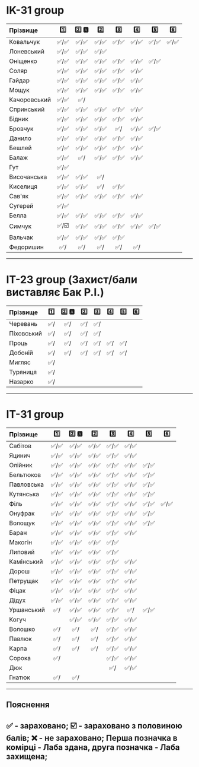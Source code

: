 # IK-31 group

| Прізвище    | :one: | :two: :a: | :two: | :three: | :four: | :five: | :six: |
| :---------- |:-------------------------------------:|:-------------------------------------:|:-------------------------------------:|:-------------------------------------:|:-------------------------------------:|:-------------------------------------:|:-------------------------------------:|
| Ковальчук   | :white_check_mark:/:white_check_mark: | :white_check_mark:/:white_check_mark: | :white_check_mark:/:white_check_mark: | :white_check_mark:/:white_check_mark: | :white_check_mark:/:white_check_mark: | :white_check_mark:/:white_check_mark: | :white_check_mark:/:white_check_mark: |
| Лоневський  | :white_check_mark:/:white_check_mark: | :white_check_mark:/:white_check_mark: | :white_check_mark:/:white_check_mark: | | | |
| Оніщенко    | :white_check_mark:/:white_check_mark: | :white_check_mark:/:white_check_mark: | :white_check_mark:/:white_check_mark: | :white_check_mark:/:white_check_mark: | :white_check_mark:/:white_check_mark: | :white_check_mark:/:white_check_mark: | |
| Соляр       | :white_check_mark:/:white_check_mark: | :white_check_mark:/:white_check_mark: | :white_check_mark:/:white_check_mark: | :white_check_mark:/:white_check_mark: | :white_check_mark:/:white_check_mark: | |
| Гайдар      | :white_check_mark:/:white_check_mark: | :white_check_mark:/:white_check_mark: | :white_check_mark:/:white_check_mark: | :white_check_mark:/:white_check_mark: | :white_check_mark:/:white_check_mark: | |
| Мощук       | :white_check_mark:/:white_check_mark: | :white_check_mark:/:white_check_mark: | :white_check_mark:/:white_check_mark: | :white_check_mark:/:white_check_mark: | :white_check_mark:/:white_check_mark: | |
| Качоровський| :white_check_mark:/:white_check_mark: | :white_check_mark:/ | | | | |
| Спринський  | :white_check_mark:/:white_check_mark: | :white_check_mark:/:white_check_mark: | :white_check_mark:/:white_check_mark: | :white_check_mark:/:white_check_mark: | :white_check_mark:/:white_check_mark: | |
| Бідник      | :white_check_mark:/:white_check_mark: | :white_check_mark:/:white_check_mark: | :white_check_mark:/:white_check_mark: | :white_check_mark:/:white_check_mark: | :white_check_mark:/:white_check_mark: | |
| Бровчук     | :white_check_mark:/:white_check_mark: | :white_check_mark:/:white_check_mark: | :white_check_mark:/:white_check_mark: | :white_check_mark:/ | :white_check_mark:/:white_check_mark: | :white_check_mark:/:white_check_mark: |
| Данило      | :white_check_mark:/:white_check_mark: | :white_check_mark:/:white_check_mark: | :white_check_mark:/:white_check_mark: | :white_check_mark:/:white_check_mark: | :white_check_mark:/:white_check_mark: | |
| Бешлей      | :white_check_mark:/:white_check_mark: | :white_check_mark:/:white_check_mark: | :white_check_mark:/:white_check_mark: | :white_check_mark:/:white_check_mark: | :white_check_mark:/:white_check_mark: | |
| Балаж       | :white_check_mark:/:white_check_mark: | :white_check_mark:/ | :white_check_mark:/:white_check_mark: | :white_check_mark:/:white_check_mark: | :white_check_mark:/:white_check_mark: | |
| Гут         | :white_check_mark:/:white_check_mark: | | | | | |
| Височанська | :white_check_mark:/:white_check_mark: | :white_check_mark:/:white_check_mark: | :white_check_mark:/ | | | |
| Киселиця    | :white_check_mark:/:white_check_mark: | :white_check_mark:/:white_check_mark: | :white_check_mark:/ | :white_check_mark:/:white_check_mark: | | |
| Сав'як      | :white_check_mark:/:white_check_mark: | :white_check_mark:/:white_check_mark: | :white_check_mark:/:white_check_mark: | :white_check_mark:/:white_check_mark:| :white_check_mark:/:white_check_mark: | |
| Сугерей     | :white_check_mark:/:white_check_mark: | | | | | |
| Белла       | :white_check_mark:/:white_check_mark: | :white_check_mark:/:white_check_mark: | :white_check_mark:/:white_check_mark: | :white_check_mark:/:white_check_mark: | :white_check_mark:/:white_check_mark: | |
| Симчук      | :white_check_mark:/:ballot_box_with_check: | :white_check_mark:/:white_check_mark: | :white_check_mark:/:white_check_mark: | :white_check_mark:/:white_check_mark: | :white_check_mark:/:white_check_mark: | :white_check_mark:/:white_check_mark: |
| Вальчак     | :white_check_mark:/:white_check_mark: | :white_check_mark:/:white_check_mark: | :white_check_mark:/:white_check_mark: | :white_check_mark:/:white_check_mark: | | |
| Федоришин   | :white_check_mark:/ | :white_check_mark:/ | :white_check_mark:/ | :white_check_mark:/ | :white_check_mark:/ | |

---
# IТ-23 group (Захист/бали виставляє Бак Р.І.)

| Прізвище    | :one: | :two: :a: | :two: | :three: | :four: | :five: | :six: |
| :---------- |:-------------------------------------:|:-------------------------------------:|:-------------------------------------:|:-------------------------------------:|:-------------------------------------:|:-------------------------------------:|:-------------------------------------:|
| Черевань    | :white_check_mark:/                   | :white_check_mark:/                   | :white_check_mark:/                   | :white_check_mark:/                   | | |
| Піховський  | :white_check_mark:/                   | :white_check_mark:/                   | :white_check_mark:/                   | :white_check_mark:/                   | | |
| Проць       | :white_check_mark:/                   | :white_check_mark:/                   | :white_check_mark:/                   | :white_check_mark:/                   | :white_check_mark:/                   | :white_check_mark:/                   |
| Добоній     | :white_check_mark:/                   | :white_check_mark:/                   | :white_check_mark:/                   | :white_check_mark:/                   | :white_check_mark:/                   | :white_check_mark:/                   |
| Мигляс      | :white_check_mark:/                   | | | | | |
| Туряниця    | :white_check_mark:/                   | | | | | |
| Назарко     | :white_check_mark:/                   | | | | | |

---
# IT-31 group

| Прізвище    | :one: | :two: :a: | :two: | :three: | :four: | :five: | :six: |
| :---------- |:-------------------------------------:|:-------------------------------------:|:-------------------------------------:|:-------------------------------------:|:-------------------------------------:|:-------------------------------------:|:-------------------------------------:|
| Сабітов     | :white_check_mark:/:white_check_mark: | :white_check_mark:/:white_check_mark: | :white_check_mark:/:white_check_mark: | :white_check_mark:/:white_check_mark: | :white_check_mark:/:white_check_mark: | |
| Яцинич      | :white_check_mark:/:white_check_mark: | :white_check_mark:/:white_check_mark: | :white_check_mark:/:white_check_mark: | :white_check_mark:/:white_check_mark: | :white_check_mark:/:white_check_mark: | |
| Олійник     | :white_check_mark:/:white_check_mark: | :white_check_mark:/:white_check_mark: | :white_check_mark:/:white_check_mark: | :white_check_mark:/:white_check_mark: | :white_check_mark:/:white_check_mark: | :white_check_mark:/:white_check_mark: |
| Бельтюков   | :white_check_mark:/:white_check_mark: | :white_check_mark:/:white_check_mark: | :white_check_mark:/:white_check_mark: | :white_check_mark:/:white_check_mark: | :white_check_mark:/:white_check_mark: | :white_check_mark:/:white_check_mark: |
| Павловська  | :white_check_mark:/:white_check_mark: | :white_check_mark:/:white_check_mark: | :white_check_mark:/:white_check_mark: | :white_check_mark:/:white_check_mark: | :white_check_mark:/:white_check_mark: | :white_check_mark:/:white_check_mark: |
| Кутянська   | :white_check_mark:/:white_check_mark: | :white_check_mark:/:white_check_mark: | :white_check_mark:/:white_check_mark: | :white_check_mark:/:white_check_mark: | :white_check_mark:/:white_check_mark: | :white_check_mark:/:white_check_mark: |
| Філь        | :white_check_mark:/:white_check_mark: | :white_check_mark:/:white_check_mark: | :white_check_mark:/:white_check_mark: | :white_check_mark:/:white_check_mark: | :white_check_mark:/:white_check_mark: | :white_check_mark:/:white_check_mark: | :white_check_mark:/:white_check_mark: |
| Онуфрак     | :white_check_mark:/:white_check_mark: | :white_check_mark:/:white_check_mark: | :white_check_mark:/:white_check_mark: | :white_check_mark:/:white_check_mark: | :white_check_mark:/:white_check_mark: | :white_check_mark:/:white_check_mark: |
| Волощук     | :white_check_mark:/:white_check_mark: | :white_check_mark:/:white_check_mark: | :white_check_mark:/:white_check_mark: | :white_check_mark:/:white_check_mark: | :white_check_mark:/:white_check_mark: | :white_check_mark:/:white_check_mark: |
| Баран       | :white_check_mark:/:white_check_mark: | :white_check_mark:/:white_check_mark: | :white_check_mark:/:white_check_mark: | :white_check_mark:/:white_check_mark: | :white_check_mark:/:white_check_mark: | |
| Макогін     | :white_check_mark:/:white_check_mark: | :white_check_mark:/:white_check_mark: | :white_check_mark:/:white_check_mark: | :white_check_mark:/:white_check_mark: | | |
| Липовий     | :white_check_mark:/:white_check_mark: | :white_check_mark:/:white_check_mark: | :white_check_mark:/:white_check_mark: | :white_check_mark:/:white_check_mark: | | |
| Камінський  | :white_check_mark:/:white_check_mark: | :white_check_mark:/:white_check_mark: | :white_check_mark:/:white_check_mark: | :white_check_mark:/:white_check_mark: | :white_check_mark:/:white_check_mark: | |
| Дорош       | :white_check_mark:/:white_check_mark: | :white_check_mark:/:white_check_mark: | :white_check_mark:/:white_check_mark: | :white_check_mark:/:white_check_mark: | :white_check_mark:/:white_check_mark: | |
| Петрущак    | :white_check_mark:/:white_check_mark: | :white_check_mark:/:white_check_mark: | :white_check_mark:/:white_check_mark: | :white_check_mark:/:white_check_mark: | :white_check_mark:/:white_check_mark: | |
| Фіцак       | :white_check_mark:/:white_check_mark: | :white_check_mark:/:white_check_mark: | :white_check_mark:/:white_check_mark: | :white_check_mark:/:white_check_mark: | :white_check_mark:/:white_check_mark: | |
| Дідух       | :white_check_mark:/:white_check_mark: | :white_check_mark:/:white_check_mark: | :white_check_mark:/:white_check_mark: | :white_check_mark:/:white_check_mark: | :white_check_mark:/:white_check_mark: | |
| Уршанський  | :white_check_mark:/ | :white_check_mark:/:white_check_mark: | :white_check_mark:/:white_check_mark: | :white_check_mark:/:white_check_mark: | :white_check_mark:/ | :white_check_mark:/:white_check_mark: |
| Когуч       | | :white_check_mark:/:white_check_mark: | :white_check_mark:/:white_check_mark: | :white_check_mark:/:white_check_mark: | :white_check_mark:/:white_check_mark: | |
| Волошко     | :white_check_mark:/ | :white_check_mark:/ | :white_check_mark:/ | :white_check_mark:/:white_check_mark: | :white_check_mark:/:white_check_mark: | |
| Павлюк      | :white_check_mark:/ | :white_check_mark:/ | :white_check_mark:/ | :white_check_mark:/:white_check_mark: | :white_check_mark:/:white_check_mark: | |
| Карпа       | :white_check_mark:/ | :white_check_mark:/ | :white_check_mark:/ | :white_check_mark:/:white_check_mark: | :white_check_mark:/:white_check_mark: | |
| Сорока      | :white_check_mark:/ | | | :white_check_mark:/:white_check_mark: | :white_check_mark:/:white_check_mark: | |
| Дюк         | | | | :white_check_mark:/ | :white_check_mark:/:white_check_mark: | |
| Гнатюк      | :white_check_mark:/ | :white_check_mark:/ | | | | |

---
## Пояснення
:white_check_mark: - зараховано;
:ballot_box_with_check: - зараховано з половиною балів;
:x: - не зараховано;
Перша позначка в комірці - Лаба здана, друга позначка - Лаба захищена;
---
